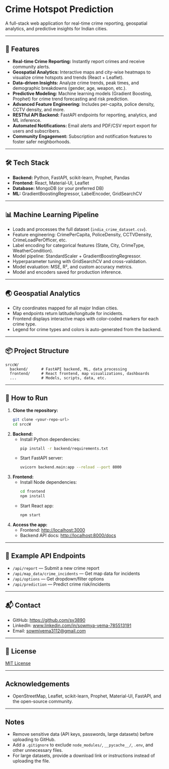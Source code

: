 # Crime Hotspot Prediction

A full-stack web application for real-time crime reporting, geospatial analytics, and predictive insights for Indian cities.

---

## 🚀 Features

- **Real-time Crime Reporting:** Instantly report crimes and receive community alerts.
- **Geospatial Analytics:** Interactive maps and city-wise heatmaps to visualize crime hotspots and trends (React + Leaflet).
- **Data-driven Insights:** Analyze crime trends, peak times, and demographic breakdowns (gender, age, weapon, etc.).
- **Predictive Modeling:** Machine learning models (Gradient Boosting, Prophet) for crime trend forecasting and risk prediction.
- **Advanced Feature Engineering:** Includes per-capita, police density, CCTV density, and more.
- **RESTful API Backend:** FastAPI endpoints for reporting, analytics, and ML inference.
- **Automated Notifications:** Email alerts and PDF/CSV report export for users and subscribers.
- **Community Engagement:** Subscription and notification features to foster safer neighborhoods.

---

## 🛠️ Tech Stack

- **Backend:** Python, FastAPI, scikit-learn, Prophet, Pandas
- **Frontend:** React, Material-UI, Leaflet
- **Database:** MongoDB (or your preferred DB)
- **ML:** GradientBoostingRegressor, LabelEncoder, GridSearchCV

---

## 📊 Machine Learning Pipeline

- Loads and processes the full dataset (`india_crime_dataset.csv`).
- Feature engineering: CrimePerCapita, PoliceDensity, CCTVDensity, CrimeLoadPerOfficer, etc.
- Label encoding for categorical features (State, City, CrimeType, WeatherCondition).
- Model pipeline: StandardScaler + GradientBoostingRegressor.
- Hyperparameter tuning with GridSearchCV and cross-validation.
- Model evaluation: MSE, R², and custom accuracy metrics.
- Model and encoders saved for production inference.

---

## 🌏 Geospatial Analytics

- City coordinates mapped for all major Indian cities.
- Map endpoints return latitude/longitude for incidents.
- Frontend displays interactive maps with color-coded markers for each crime type.
- Legend for crime types and colors is auto-generated from the backend.

---

## 📦 Project Structure

```
srccW/
  backend/      # FastAPI backend, ML, data processing
  frontend/     # React frontend, map visualizations, dashboards
  ...           # Models, scripts, data, etc.
```

---

## 📝 How to Run

1. **Clone the repository:**
   ```bash
   git clone <your-repo-url>
   cd srccW
   ```
2. **Backend:**
   - Install Python dependencies:
     ```bash
     pip install -r backend/requirements.txt
     ```
   - Start FastAPI server:
     ```bash
     uvicorn backend.main:app --reload --port 8000
     ```
3. **Frontend:**
   - Install Node dependencies:
     ```bash
     cd frontend
     npm install
     ```
   - Start React app:
     ```bash
     npm start
     ```
4. **Access the app:**
   - Frontend: [http://localhost:3000](http://localhost:3000)
   - Backend API docs: [http://localhost:8000/docs](http://localhost:8000/docs)

---

## 📄 Example API Endpoints

- `/api/report` — Submit a new crime report
- `/api/map_data/crime_incidents` — Get map data for incidents
- `/api/options` — Get dropdown/filter options
- `/api/prediction` — Predict crime risk/incidents

---

## 📬 Contact

- GitHub: https://github.com/sv3890
- LinkedIn: www.linkedin.com/in/sowmya-vema-785513191
- Email: sowmivema3112@gmail.com

---

## 📑 License

[MIT License](LICENSE)

---

##  Acknowledgements

- OpenStreetMap, Leaflet, scikit-learn, Prophet, Material-UI, FastAPI, and the open-source community.

---

##  Notes

- Remove sensitive data (API keys, passwords, large datasets) before uploading to GitHub.
- Add a `.gitignore` to exclude `node_modules/`, `__pycache__/`, `.env`, and other unnecessary files.
- For large datasets, provide a download link or instructions instead of uploading the file.
